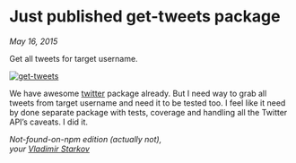 # Just published get-tweets package

_May 16, 2015_

Get all tweets for target username.

[![get-tweets](https://i.imgur.com/gWwMiHC.png)][tweets]

We have awesome [twitter][twtr] package already. But I need way to grab all
tweets from target username and need it to be tested too. I feel like it need
by done separate package with tests, coverage and handling all the
Twitter API’s caveats. I did it.


_Not-found-on-npm edition (actually not),  
your [Vladimir Starkov](https://iamstarkov.com)_


[twtr]: https://www.npmjs.com/package/twitter
[tweets]: https://www.npmjs.com/package/get-tweets
